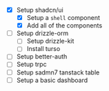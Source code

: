 - [x] Setup shadcn/ui
  - [x] Setup a `shell` component
  - [x] Add all of the components
- [ ] Setup drizzle-orm
  - [ ] Setup drizzle-kit
  - [ ] Install turso
- [ ] Setup better-auth
- [ ] Setup trpc
- [ ] Setup sadmn7 tanstack table
- [ ] Setup a basic dashboard
